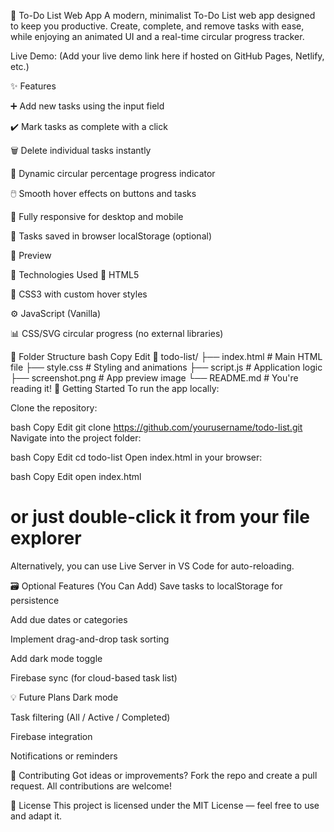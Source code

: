 📝 To-Do List Web App
A modern, minimalist To-Do List web app designed to keep you productive. Create, complete, and remove tasks with ease, while enjoying an animated UI and a real-time circular progress tracker.

Live Demo: (Add your live demo link here if hosted on GitHub Pages, Netlify, etc.)

✨ Features

➕ Add new tasks using the input field

✔️ Mark tasks as complete with a click

🗑️ Delete individual tasks instantly

🔄 Dynamic circular percentage progress indicator

🖱️ Smooth hover effects on buttons and tasks

📱 Fully responsive for desktop and mobile

💾 Tasks saved in browser localStorage (optional)

📸 Preview

🧠 Technologies Used
🧱 HTML5

🎨 CSS3 with custom hover styles

⚙️ JavaScript (Vanilla)

📊 CSS/SVG circular progress (no external libraries)

📂 Folder Structure
bash
Copy
Edit
📁 todo-list/
├── index.html           # Main HTML file
├── style.css            # Styling and animations
├── script.js            # Application logic
├── screenshot.png       # App preview image
└── README.md            # You're reading it!
🚀 Getting Started
To run the app locally:

Clone the repository:

bash
Copy
Edit
git clone https://github.com/yourusername/todo-list.git
Navigate into the project folder:

bash
Copy
Edit
cd todo-list
Open index.html in your browser:

bash
Copy
Edit
open index.html
# or just double-click it from your file explorer
Alternatively, you can use Live Server in VS Code for auto-reloading.

🗃️ Optional Features (You Can Add)
Save tasks to localStorage for persistence

Add due dates or categories

Implement drag-and-drop task sorting

Add dark mode toggle

Firebase sync (for cloud-based task list)

💡 Future Plans
 Dark mode

 Task filtering (All / Active / Completed)

 Firebase integration

 Notifications or reminders

🙌 Contributing
Got ideas or improvements? Fork the repo and create a pull request. All contributions are welcome!

📄 License
This project is licensed under the MIT License — feel free to use and adapt it.
